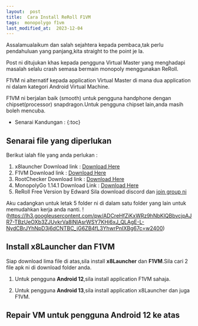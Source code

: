 ```yaml
---
layout:  post
title:  Cara Install ReRoll F1VM
tags:  monopolygo f1vm
last_modified_at:  2023-12-04
---
```


Assalamualaikum dan salah sejahtera kepada pembaca,tak perlu pendahuluan yang panjang,kita straight to the point je la.


Post ni ditujukan khas kepada pengguna Virtual Master yang menghadapi masalah selalu crash semasa bermain monopoly menggunakan ReRoll.


F1VM ni alternatif kepada application Virtual Master di mana dua application ni dalam kategori Android Virtual Machine.


F1VM ni berjalan baik (smooth) untuk pengguna handphone dengan chipset(processor) snapdragon.Untuk pengguna chipset lain,anda masih boleh mencuba.


* Senarai Kandungan : 
{:toc}


## Senarai file yang diperlukan
Berikut ialah file yang anda perlukan :
1. x8launcher
Download link : [Download Here](https://x8files-1251460295.file.myqcloud.com/a/x8_51_android12_helper1.4.2.apk)
2. F1VM
Download link : [Download Here](https://51downa.51mnq.com/a/f1vm-v1.3.1.3.07-64gpfn-gp-release-withrom-202207141614.apk)
3. RootChecker
Download link : [Download Here](https://m.apkpure.com/root-checker/com.joeykrim.rootcheck/download-apk-info?_gl=1*1pjg91s*_ga*YW1wLUlpZ0tOa3RkLWNXQjY1R2ZWVzB6ZWp1MGZKM3FXU1hCVnhWNE14S2Y1SkUwR05lbTFXNG02ZnRhRDItWEF1eTc.)
4. MonopolyGo 1.14.1 
Download Link : [Download Here](https://apkpure.com/monopoly-go/com.scopely.monopolygo/amp)
5. ReRoll Free Version by Edward
Sila download discord dan [join group ni](https://discord.com/invite/monopolysecrets)


Aku cadangkan untuk letak 5 folder ni di dalam satu folder yang lain untuk memudahkan kerja anda nanti.
!(https://lh3.googleusercontent.com/pw/ADCreHfZiKxWRz9hNbKlQBbvcjpAJR7-TBzUeOXb3ZJUvkrVa8lNlAsrWSY7KHi6xJ_QLAgE-L-NydCBrJYhNpD3j6dCNTBC_jG6ZB4fL3YhwrPnIXBg67c=w2400)


## Install x8Launcher dan F1VM
Siap download lima file di atas,sila install **x8Launcher** dan **F1VM**.Sila cari 2 file apk ni di download folder anda.


1. Untuk pengguna **Android 12**,sila install application F1VM sahaja.

2. Untuk pengguna **Android 13**,sila install application x8Launcher dan juga F1VM.


## Repair VM untuk pengguna Android 12 ke atas


